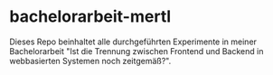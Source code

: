 # bachelorarbeit-mertl
Dieses Repo beinhaltet alle durchgeführten Experimente in meiner Bachelorarbeit "Ist die Trennung zwischen Frontend und Backend in webbasierten Systemen noch zeitgemäß?".
